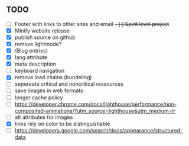 ## TODO

- [ ] Footer with links to other sites and email
~~- [ ] Spirit level project~~
- [X] Minify website release
- [X] publish source on github
- [X] remove lightmode?
- [X] (Blog entries)
- [X] lang attribute
- [X] meta description
- [ ] keyboard navigation
- [X] remove load chains (bundeling)
- [ ] sepereate critical and noncritical ressources
- [ ] save images in web formats
- [ ] longer cache policy
- [ ] https://developer.chrome.com/docs/lighthouse/performance/non-composited-animations/?utm_source=lighthouse&utm_medium=lr
- [ ] alt attributes for images
- [X] links rely on color to be distinguishable
- [ ] https://developers.google.com/search/docs/appearance/structured-data
